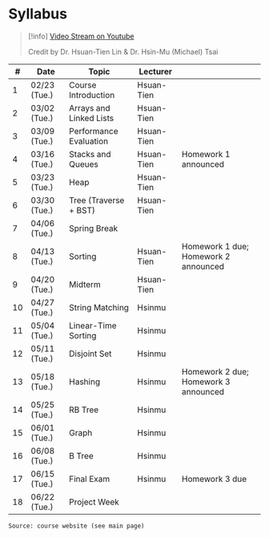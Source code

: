 # Syllabus

> [!info]
> [Video Stream on Youtube](https://www.csie.ntu.edu.tw/~htlin/course/dsa21spring/screencast.php)
>
> Credit by Dr. Hsuan-Tien Lin & Dr. Hsin-Mu (Michael) Tsai


|#|Date|Topic|Lecturer||
|--- |--- |--- |--- |--- |
|1|02/23 (Tue.)|Course Introduction|Hsuan-Tien||
|2|03/02 (Tue.)|Arrays and Linked Lists|Hsuan-Tien||
|3|03/09 (Tue.)|Performance Evaluation|Hsuan-Tien||
|4|03/16 (Tue.)|Stacks and Queues|Hsuan-Tien|Homework 1 announced|
|5|03/23 (Tue.)|Heap|Hsuan-Tien||
|6|03/30 (Tue.)|Tree (Traverse + BST)|Hsuan-Tien||
|7|04/06 (Tue.)|Spring Break|||
|8|04/13 (Tue.)|Sorting|Hsuan-Tien|Homework 1 due; Homework 2 announced|
|9|04/20 (Tue.)|Midterm|Hsuan-Tien||
|10|04/27 (Tue.)|String Matching|Hsinmu||
|11|05/04 (Tue.)|Linear-Time Sorting|Hsinmu||
|12|05/11 (Tue.)|Disjoint Set|Hsinmu||
|13|05/18 (Tue.)|Hashing|Hsinmu|Homework 2 due; Homework 3 announced|
|14|05/25 (Tue.)|RB Tree|Hsinmu||
|15|06/01 (Tue.)|Graph|Hsinmu||
|16|06/08 (Tue.)|B Tree|Hsinmu||
|17|06/15 (Tue.)|Final Exam|Hsinmu|Homework 3 due|
|18|06/22 (Tue.)|Project Week|||

`Source: course website (see main page)`

